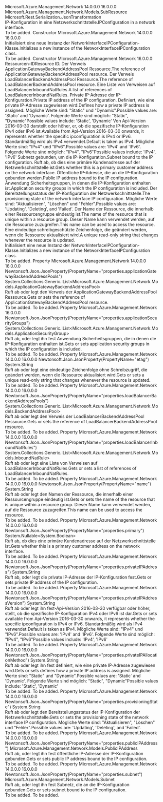 <Type Name="NetworkInterfaceIPConfiguration" FullName="Microsoft.Azure.Management.Network.Models.NetworkInterfaceIPConfiguration">
  <TypeSignature Language="C#" Value="public class NetworkInterfaceIPConfiguration : Microsoft.Azure.Management.Network.Models.SubResource" />
  <TypeSignature Language="ILAsm" Value=".class public auto ansi beforefieldinit NetworkInterfaceIPConfiguration extends Microsoft.Azure.Management.Network.Models.SubResource" />
  <TypeSignature Language="DocId" Value="T:Microsoft.Azure.Management.Network.Models.NetworkInterfaceIPConfiguration" />
  <TypeSignature Language="VB.NET" Value="Public Class NetworkInterfaceIPConfiguration&#xA;Inherits SubResource" />
  <TypeSignature Language="F#" Value="type NetworkInterfaceIPConfiguration = class&#xA;    inherit SubResource" />
  <AssemblyInfo>
    <AssemblyName>Microsoft.Azure.Management.Network</AssemblyName>
    <AssemblyVersion>14.0.0.0</AssemblyVersion>
    <AssemblyVersion>16.0.0.0</AssemblyVersion>
  </AssemblyInfo>
  <Base>
    <BaseTypeName>Microsoft.Azure.Management.Network.Models.SubResource</BaseTypeName>
  </Base>
  <Interfaces />
  <Attributes>
    <Attribute>
      <AttributeName>Microsoft.Rest.Serialization.JsonTransformation</AttributeName>
    </Attribute>
  </Attributes>
  <Docs>
    <summary>
            <span data-ttu-id="f8b89-101">IP-Konfiguration in eine Netzwerkschnittstelle.</span><span class="sxs-lookup"><span data-stu-id="f8b89-101">IPConfiguration in a network interface.</span></span>
            </summary>
    <remarks>To be added.</remarks>
  </Docs>
  <Members>
    <Member MemberName=".ctor">
      <MemberSignature Language="C#" Value="public NetworkInterfaceIPConfiguration ();" />
      <MemberSignature Language="ILAsm" Value=".method public hidebysig specialname rtspecialname instance void .ctor() cil managed" />
      <MemberSignature Language="DocId" Value="M:Microsoft.Azure.Management.Network.Models.NetworkInterfaceIPConfiguration.#ctor" />
      <MemberSignature Language="VB.NET" Value="Public Sub New ()" />
      <MemberType>Constructor</MemberType>
      <AssemblyInfo>
        <AssemblyName>Microsoft.Azure.Management.Network</AssemblyName>
        <AssemblyVersion>14.0.0.0</AssemblyVersion>
        <AssemblyVersion>16.0.0.0</AssemblyVersion>
      </AssemblyInfo>
      <Parameters />
      <Docs>
        <summary>
            <span data-ttu-id="f8b89-102">Initialisiert eine neue Instanz der NetworkInterfaceIPConfiguration-Klasse.</span><span class="sxs-lookup"><span data-stu-id="f8b89-102">Initializes a new instance of the NetworkInterfaceIPConfiguration class.</span></span>
            </summary>
        <remarks>To be added.</remarks>
      </Docs>
    </Member>
    <Member MemberName=".ctor">
      <MemberSignature Language="C#" Value="public NetworkInterfaceIPConfiguration (string id = null, System.Collections.Generic.IList&lt;Microsoft.Azure.Management.Network.Models.ApplicationGatewayBackendAddressPool&gt; applicationGatewayBackendAddressPools = null, System.Collections.Generic.IList&lt;Microsoft.Azure.Management.Network.Models.BackendAddressPool&gt; loadBalancerBackendAddressPools = null, System.Collections.Generic.IList&lt;Microsoft.Azure.Management.Network.Models.InboundNatRule&gt; loadBalancerInboundNatRules = null, string privateIPAddress = null, string privateIPAllocationMethod = null, string privateIPAddressVersion = null, Microsoft.Azure.Management.Network.Models.Subnet subnet = null, Nullable&lt;bool&gt; primary = null, Microsoft.Azure.Management.Network.Models.PublicIPAddress publicIPAddress = null, System.Collections.Generic.IList&lt;Microsoft.Azure.Management.Network.Models.ApplicationSecurityGroup&gt; applicationSecurityGroups = null, string provisioningState = null, string name = null, string etag = null);" />
      <MemberSignature Language="ILAsm" Value=".method public hidebysig specialname rtspecialname instance void .ctor(string id, class System.Collections.Generic.IList`1&lt;class Microsoft.Azure.Management.Network.Models.ApplicationGatewayBackendAddressPool&gt; applicationGatewayBackendAddressPools, class System.Collections.Generic.IList`1&lt;class Microsoft.Azure.Management.Network.Models.BackendAddressPool&gt; loadBalancerBackendAddressPools, class System.Collections.Generic.IList`1&lt;class Microsoft.Azure.Management.Network.Models.InboundNatRule&gt; loadBalancerInboundNatRules, string privateIPAddress, string privateIPAllocationMethod, string privateIPAddressVersion, class Microsoft.Azure.Management.Network.Models.Subnet subnet, valuetype System.Nullable`1&lt;bool&gt; primary, class Microsoft.Azure.Management.Network.Models.PublicIPAddress publicIPAddress, class System.Collections.Generic.IList`1&lt;class Microsoft.Azure.Management.Network.Models.ApplicationSecurityGroup&gt; applicationSecurityGroups, string provisioningState, string name, string etag) cil managed" />
      <MemberSignature Language="DocId" Value="M:Microsoft.Azure.Management.Network.Models.NetworkInterfaceIPConfiguration.#ctor(System.String,System.Collections.Generic.IList{Microsoft.Azure.Management.Network.Models.ApplicationGatewayBackendAddressPool},System.Collections.Generic.IList{Microsoft.Azure.Management.Network.Models.BackendAddressPool},System.Collections.Generic.IList{Microsoft.Azure.Management.Network.Models.InboundNatRule},System.String,System.String,System.String,Microsoft.Azure.Management.Network.Models.Subnet,System.Nullable{System.Boolean},Microsoft.Azure.Management.Network.Models.PublicIPAddress,System.Collections.Generic.IList{Microsoft.Azure.Management.Network.Models.ApplicationSecurityGroup},System.String,System.String,System.String)" />
      <MemberSignature Language="F#" Value="new Microsoft.Azure.Management.Network.Models.NetworkInterfaceIPConfiguration : string * System.Collections.Generic.IList&lt;Microsoft.Azure.Management.Network.Models.ApplicationGatewayBackendAddressPool&gt; * System.Collections.Generic.IList&lt;Microsoft.Azure.Management.Network.Models.BackendAddressPool&gt; * System.Collections.Generic.IList&lt;Microsoft.Azure.Management.Network.Models.InboundNatRule&gt; * string * string * string * Microsoft.Azure.Management.Network.Models.Subnet * Nullable&lt;bool&gt; * Microsoft.Azure.Management.Network.Models.PublicIPAddress * System.Collections.Generic.IList&lt;Microsoft.Azure.Management.Network.Models.ApplicationSecurityGroup&gt; * string * string * string -&gt; Microsoft.Azure.Management.Network.Models.NetworkInterfaceIPConfiguration" Usage="new Microsoft.Azure.Management.Network.Models.NetworkInterfaceIPConfiguration (id, applicationGatewayBackendAddressPools, loadBalancerBackendAddressPools, loadBalancerInboundNatRules, privateIPAddress, privateIPAllocationMethod, privateIPAddressVersion, subnet, primary, publicIPAddress, applicationSecurityGroups, provisioningState, name, etag)" />
      <MemberType>Constructor</MemberType>
      <AssemblyInfo>
        <AssemblyName>Microsoft.Azure.Management.Network</AssemblyName>
        <AssemblyVersion>16.0.0.0</AssemblyVersion>
      </AssemblyInfo>
      <Parameters>
        <Parameter Name="id" Type="System.String" />
        <Parameter Name="applicationGatewayBackendAddressPools" Type="System.Collections.Generic.IList&lt;Microsoft.Azure.Management.Network.Models.ApplicationGatewayBackendAddressPool&gt;" />
        <Parameter Name="loadBalancerBackendAddressPools" Type="System.Collections.Generic.IList&lt;Microsoft.Azure.Management.Network.Models.BackendAddressPool&gt;" />
        <Parameter Name="loadBalancerInboundNatRules" Type="System.Collections.Generic.IList&lt;Microsoft.Azure.Management.Network.Models.InboundNatRule&gt;" />
        <Parameter Name="privateIPAddress" Type="System.String" />
        <Parameter Name="privateIPAllocationMethod" Type="System.String" />
        <Parameter Name="privateIPAddressVersion" Type="System.String" />
        <Parameter Name="subnet" Type="Microsoft.Azure.Management.Network.Models.Subnet" />
        <Parameter Name="primary" Type="System.Nullable&lt;System.Boolean&gt;" />
        <Parameter Name="publicIPAddress" Type="Microsoft.Azure.Management.Network.Models.PublicIPAddress" />
        <Parameter Name="applicationSecurityGroups" Type="System.Collections.Generic.IList&lt;Microsoft.Azure.Management.Network.Models.ApplicationSecurityGroup&gt;" />
        <Parameter Name="provisioningState" Type="System.String" />
        <Parameter Name="name" Type="System.String" />
        <Parameter Name="etag" Type="System.String" />
      </Parameters>
      <Docs>
        <param name="id"><span data-ttu-id="f8b89-103">Ressourcen-ID</span><span class="sxs-lookup"><span data-stu-id="f8b89-103">Resource ID.</span></span></param>
        <param name="applicationGatewayBackendAddressPools"><span data-ttu-id="f8b89-104">Der Verweis ApplicationGatewayBackendAddressPool Ressource.</span><span class="sxs-lookup"><span data-stu-id="f8b89-104">The reference of ApplicationGatewayBackendAddressPool resource.</span></span></param>
        <param name="loadBalancerBackendAddressPools"><span data-ttu-id="f8b89-105">Der Verweis LoadBalancerBackendAddressPool Ressource.</span><span class="sxs-lookup"><span data-stu-id="f8b89-105">The reference of LoadBalancerBackendAddressPool resource.</span></span></param>
        <param name="loadBalancerInboundNatRules"><span data-ttu-id="f8b89-106">Eine Liste von Verweisen auf LoadBalancerInboundNatRules.</span><span class="sxs-lookup"><span data-stu-id="f8b89-106">A list of references of LoadBalancerInboundNatRules.</span></span></param>
        <param name="privateIPAddress"><span data-ttu-id="f8b89-107">Private IP-Adresse der IP-Konfiguration.</span><span class="sxs-lookup"><span data-stu-id="f8b89-107">Private IP address of the IP configuration.</span></span></param>
        <param name="privateIPAllocationMethod"><span data-ttu-id="f8b89-108">Definiert, wie eine private IP-Adresse zugewiesen wird.</span><span class="sxs-lookup"><span data-stu-id="f8b89-108">Defines how a private IP address is assigned.</span></span> <span data-ttu-id="f8b89-109">Mögliche Werte sind: "Static" und "Dynamic".</span><span class="sxs-lookup"><span data-stu-id="f8b89-109">Possible values are: 'Static' and 'Dynamic'.</span></span>
            <span data-ttu-id="f8b89-110">Folgende Werte sind möglich: "Static", "Dynamic"</span><span class="sxs-lookup"><span data-stu-id="f8b89-110">Possible values include: 'Static', 'Dynamic'</span></span></param>
        <param name="privateIPAddressVersion"><span data-ttu-id="f8b89-111">Von Api-Version 2016-03-30 darstellt oder höher, er, ob die spezifische IP-Konfiguration IPv4 oder IPv6 ist.</span><span class="sxs-lookup"><span data-stu-id="f8b89-111">Available from Api-Version 2016-03-30 onwards, it represents whether the specific ipconfiguration is IPv4 or IPv6.</span></span> <span data-ttu-id="f8b89-112">Standardmäßig wird als IPv4 verwendet.</span><span class="sxs-lookup"><span data-stu-id="f8b89-112">Default is taken as IPv4.</span></span>
            <span data-ttu-id="f8b89-113">Mögliche Werte sind: "IPv4" und "IPv6".</span><span class="sxs-lookup"><span data-stu-id="f8b89-113">Possible values are: 'IPv4' and 'IPv6'.</span></span> <span data-ttu-id="f8b89-114">Folgende Werte sind möglich: "IPv4", "IPv6"</span><span class="sxs-lookup"><span data-stu-id="f8b89-114">Possible values include: 'IPv4', 'IPv6'</span></span></param>
        <param name="subnet"><span data-ttu-id="f8b89-115">Subnetz gebunden, um die IP-Konfiguration.</span><span class="sxs-lookup"><span data-stu-id="f8b89-115">Subnet bound to the IP configuration.</span></span></param>
        <param name="primary"><span data-ttu-id="f8b89-116">Ruft ab, ob dies eine primäre Kundenadresse auf der Netzwerkschnittstelle ist.</span><span class="sxs-lookup"><span data-stu-id="f8b89-116">Gets whether this is a primary customer address on the network interface.</span></span></param>
        <param name="publicIPAddress"><span data-ttu-id="f8b89-117">Öffentliche IP-Adresse, die an die IP-Konfiguration gebunden werden.</span><span class="sxs-lookup"><span data-stu-id="f8b89-117">Public IP address bound to the IP configuration.</span></span></param>
        <param name="applicationSecurityGroups"><span data-ttu-id="f8b89-118">Anwendung Sicherheitsgruppen, in denen die IP-Konfiguration enthalten ist.</span><span class="sxs-lookup"><span data-stu-id="f8b89-118">Application security groups in which the IP configuration is included.</span></span></param>
        <param name="provisioningState"><span data-ttu-id="f8b89-119">Der Bereitstellungsstatus der IP-Konfiguration der Netzwerkschnittstelle.</span><span class="sxs-lookup"><span data-stu-id="f8b89-119">The provisioning state of the network interface IP configuration.</span></span> <span data-ttu-id="f8b89-120">Mögliche Werte sind: "Aktualisieren", "Löschen" und "Fehler".</span><span class="sxs-lookup"><span data-stu-id="f8b89-120">Possible values are: 'Updating', 'Deleting', and 'Failed'.</span></span></param>
        <param name="name"><span data-ttu-id="f8b89-121">Der Name der Ressource, die innerhalb einer Ressourcengruppe eindeutig ist.</span><span class="sxs-lookup"><span data-stu-id="f8b89-121">The name of the resource that is unique within a resource group.</span></span> <span data-ttu-id="f8b89-122">Dieser Name kann verwendet werden, auf die Ressource zuzugreifen.</span><span class="sxs-lookup"><span data-stu-id="f8b89-122">This name can be used to access the resource.</span></span></param>
        <param name="etag"><span data-ttu-id="f8b89-123">Eine eindeutige schreibgeschützte Zeichenfolge, die geändert werden, wenn die Ressource aktualisiert wird.</span><span class="sxs-lookup"><span data-stu-id="f8b89-123">A unique read-only string that changes whenever the resource is updated.</span></span></param>
        <summary>
            <span data-ttu-id="f8b89-124">Initialisiert eine neue Instanz der NetworkInterfaceIPConfiguration-Klasse.</span><span class="sxs-lookup"><span data-stu-id="f8b89-124">Initializes a new instance of the NetworkInterfaceIPConfiguration class.</span></span>
            </summary>
        <remarks>To be added.</remarks>
      </Docs>
    </Member>
    <Member MemberName="ApplicationGatewayBackendAddressPools">
      <MemberSignature Language="C#" Value="public System.Collections.Generic.IList&lt;Microsoft.Azure.Management.Network.Models.ApplicationGatewayBackendAddressPool&gt; ApplicationGatewayBackendAddressPools { get; set; }" />
      <MemberSignature Language="ILAsm" Value=".property instance class System.Collections.Generic.IList`1&lt;class Microsoft.Azure.Management.Network.Models.ApplicationGatewayBackendAddressPool&gt; ApplicationGatewayBackendAddressPools" />
      <MemberSignature Language="DocId" Value="P:Microsoft.Azure.Management.Network.Models.NetworkInterfaceIPConfiguration.ApplicationGatewayBackendAddressPools" />
      <MemberSignature Language="VB.NET" Value="Public Property ApplicationGatewayBackendAddressPools As IList(Of ApplicationGatewayBackendAddressPool)" />
      <MemberSignature Language="F#" Value="member this.ApplicationGatewayBackendAddressPools : System.Collections.Generic.IList&lt;Microsoft.Azure.Management.Network.Models.ApplicationGatewayBackendAddressPool&gt; with get, set" Usage="Microsoft.Azure.Management.Network.Models.NetworkInterfaceIPConfiguration.ApplicationGatewayBackendAddressPools" />
      <MemberType>Property</MemberType>
      <AssemblyInfo>
        <AssemblyName>Microsoft.Azure.Management.Network</AssemblyName>
        <AssemblyVersion>14.0.0.0</AssemblyVersion>
        <AssemblyVersion>16.0.0.0</AssemblyVersion>
      </AssemblyInfo>
      <Attributes>
        <Attribute>
          <AttributeName>Newtonsoft.Json.JsonProperty(PropertyName="properties.applicationGatewayBackendAddressPools")</AttributeName>
        </Attribute>
      </Attributes>
      <ReturnValue>
        <ReturnType>System.Collections.Generic.IList&lt;Microsoft.Azure.Management.Network.Models.ApplicationGatewayBackendAddressPool&gt;</ReturnType>
      </ReturnValue>
      <Docs>
        <summary>
            <span data-ttu-id="f8b89-125">Ruft ab oder legt den Verweis der ApplicationGatewayBackendAddressPool Ressource.</span><span class="sxs-lookup"><span data-stu-id="f8b89-125">Gets or sets the reference of ApplicationGatewayBackendAddressPool resource.</span></span>
            </summary>
        <value>To be added.</value>
        <remarks>To be added.</remarks>
      </Docs>
    </Member>
    <Member MemberName="ApplicationSecurityGroups">
      <MemberSignature Language="C#" Value="public System.Collections.Generic.IList&lt;Microsoft.Azure.Management.Network.Models.ApplicationSecurityGroup&gt; ApplicationSecurityGroups { get; set; }" />
      <MemberSignature Language="ILAsm" Value=".property instance class System.Collections.Generic.IList`1&lt;class Microsoft.Azure.Management.Network.Models.ApplicationSecurityGroup&gt; ApplicationSecurityGroups" />
      <MemberSignature Language="DocId" Value="P:Microsoft.Azure.Management.Network.Models.NetworkInterfaceIPConfiguration.ApplicationSecurityGroups" />
      <MemberSignature Language="VB.NET" Value="Public Property ApplicationSecurityGroups As IList(Of ApplicationSecurityGroup)" />
      <MemberSignature Language="F#" Value="member this.ApplicationSecurityGroups : System.Collections.Generic.IList&lt;Microsoft.Azure.Management.Network.Models.ApplicationSecurityGroup&gt; with get, set" Usage="Microsoft.Azure.Management.Network.Models.NetworkInterfaceIPConfiguration.ApplicationSecurityGroups" />
      <MemberType>Property</MemberType>
      <AssemblyInfo>
        <AssemblyName>Microsoft.Azure.Management.Network</AssemblyName>
        <AssemblyVersion>16.0.0.0</AssemblyVersion>
      </AssemblyInfo>
      <Attributes>
        <Attribute>
          <AttributeName>Newtonsoft.Json.JsonProperty(PropertyName="properties.applicationSecurityGroups")</AttributeName>
        </Attribute>
      </Attributes>
      <ReturnValue>
        <ReturnType>System.Collections.Generic.IList&lt;Microsoft.Azure.Management.Network.Models.ApplicationSecurityGroup&gt;</ReturnType>
      </ReturnValue>
      <Docs>
        <summary>
            <span data-ttu-id="f8b89-126">Ruft ab, oder legt ihn fest Anwendung Sicherheitsgruppen, die in denen die IP-Konfiguration enthalten ist.</span><span class="sxs-lookup"><span data-stu-id="f8b89-126">Gets or sets application security groups in which the IP configuration is included.</span></span>
            </summary>
        <value>To be added.</value>
        <remarks>To be added.</remarks>
      </Docs>
    </Member>
    <Member MemberName="Etag">
      <MemberSignature Language="C#" Value="public string Etag { get; set; }" />
      <MemberSignature Language="ILAsm" Value=".property instance string Etag" />
      <MemberSignature Language="DocId" Value="P:Microsoft.Azure.Management.Network.Models.NetworkInterfaceIPConfiguration.Etag" />
      <MemberSignature Language="VB.NET" Value="Public Property Etag As String" />
      <MemberSignature Language="F#" Value="member this.Etag : string with get, set" Usage="Microsoft.Azure.Management.Network.Models.NetworkInterfaceIPConfiguration.Etag" />
      <MemberType>Property</MemberType>
      <AssemblyInfo>
        <AssemblyName>Microsoft.Azure.Management.Network</AssemblyName>
        <AssemblyVersion>14.0.0.0</AssemblyVersion>
        <AssemblyVersion>16.0.0.0</AssemblyVersion>
      </AssemblyInfo>
      <Attributes>
        <Attribute>
          <AttributeName>Newtonsoft.Json.JsonProperty(PropertyName="etag")</AttributeName>
        </Attribute>
      </Attributes>
      <ReturnValue>
        <ReturnType>System.String</ReturnType>
      </ReturnValue>
      <Docs>
        <summary>
            <span data-ttu-id="f8b89-127">Ruft ab oder legt eine eindeutige Zeichenfolge ohne Schreibzugriff, die geändert werden, wenn die Ressource aktualisiert wird.</span><span class="sxs-lookup"><span data-stu-id="f8b89-127">Gets or sets a unique read-only string that changes whenever the resource is updated.</span></span>
            </summary>
        <value>To be added.</value>
        <remarks>To be added.</remarks>
      </Docs>
    </Member>
    <Member MemberName="LoadBalancerBackendAddressPools">
      <MemberSignature Language="C#" Value="public System.Collections.Generic.IList&lt;Microsoft.Azure.Management.Network.Models.BackendAddressPool&gt; LoadBalancerBackendAddressPools { get; set; }" />
      <MemberSignature Language="ILAsm" Value=".property instance class System.Collections.Generic.IList`1&lt;class Microsoft.Azure.Management.Network.Models.BackendAddressPool&gt; LoadBalancerBackendAddressPools" />
      <MemberSignature Language="DocId" Value="P:Microsoft.Azure.Management.Network.Models.NetworkInterfaceIPConfiguration.LoadBalancerBackendAddressPools" />
      <MemberSignature Language="VB.NET" Value="Public Property LoadBalancerBackendAddressPools As IList(Of BackendAddressPool)" />
      <MemberSignature Language="F#" Value="member this.LoadBalancerBackendAddressPools : System.Collections.Generic.IList&lt;Microsoft.Azure.Management.Network.Models.BackendAddressPool&gt; with get, set" Usage="Microsoft.Azure.Management.Network.Models.NetworkInterfaceIPConfiguration.LoadBalancerBackendAddressPools" />
      <MemberType>Property</MemberType>
      <AssemblyInfo>
        <AssemblyName>Microsoft.Azure.Management.Network</AssemblyName>
        <AssemblyVersion>14.0.0.0</AssemblyVersion>
        <AssemblyVersion>16.0.0.0</AssemblyVersion>
      </AssemblyInfo>
      <Attributes>
        <Attribute>
          <AttributeName>Newtonsoft.Json.JsonProperty(PropertyName="properties.loadBalancerBackendAddressPools")</AttributeName>
        </Attribute>
      </Attributes>
      <ReturnValue>
        <ReturnType>System.Collections.Generic.IList&lt;Microsoft.Azure.Management.Network.Models.BackendAddressPool&gt;</ReturnType>
      </ReturnValue>
      <Docs>
        <summary>
            <span data-ttu-id="f8b89-128">Ruft ab oder legt den Verweis der LoadBalancerBackendAddressPool Ressource.</span><span class="sxs-lookup"><span data-stu-id="f8b89-128">Gets or sets the reference of LoadBalancerBackendAddressPool resource.</span></span>
            </summary>
        <value>To be added.</value>
        <remarks>To be added.</remarks>
      </Docs>
    </Member>
    <Member MemberName="LoadBalancerInboundNatRules">
      <MemberSignature Language="C#" Value="public System.Collections.Generic.IList&lt;Microsoft.Azure.Management.Network.Models.InboundNatRule&gt; LoadBalancerInboundNatRules { get; set; }" />
      <MemberSignature Language="ILAsm" Value=".property instance class System.Collections.Generic.IList`1&lt;class Microsoft.Azure.Management.Network.Models.InboundNatRule&gt; LoadBalancerInboundNatRules" />
      <MemberSignature Language="DocId" Value="P:Microsoft.Azure.Management.Network.Models.NetworkInterfaceIPConfiguration.LoadBalancerInboundNatRules" />
      <MemberSignature Language="VB.NET" Value="Public Property LoadBalancerInboundNatRules As IList(Of InboundNatRule)" />
      <MemberSignature Language="F#" Value="member this.LoadBalancerInboundNatRules : System.Collections.Generic.IList&lt;Microsoft.Azure.Management.Network.Models.InboundNatRule&gt; with get, set" Usage="Microsoft.Azure.Management.Network.Models.NetworkInterfaceIPConfiguration.LoadBalancerInboundNatRules" />
      <MemberType>Property</MemberType>
      <AssemblyInfo>
        <AssemblyName>Microsoft.Azure.Management.Network</AssemblyName>
        <AssemblyVersion>14.0.0.0</AssemblyVersion>
        <AssemblyVersion>16.0.0.0</AssemblyVersion>
      </AssemblyInfo>
      <Attributes>
        <Attribute>
          <AttributeName>Newtonsoft.Json.JsonProperty(PropertyName="properties.loadBalancerInboundNatRules")</AttributeName>
        </Attribute>
      </Attributes>
      <ReturnValue>
        <ReturnType>System.Collections.Generic.IList&lt;Microsoft.Azure.Management.Network.Models.InboundNatRule&gt;</ReturnType>
      </ReturnValue>
      <Docs>
        <summary>
            <span data-ttu-id="f8b89-129">Ruft ab oder legt eine Liste von Verweisen auf LoadBalancerInboundNatRules.</span><span class="sxs-lookup"><span data-stu-id="f8b89-129">Gets or sets a list of references of LoadBalancerInboundNatRules.</span></span>
            </summary>
        <value>To be added.</value>
        <remarks>To be added.</remarks>
      </Docs>
    </Member>
    <Member MemberName="Name">
      <MemberSignature Language="C#" Value="public string Name { get; set; }" />
      <MemberSignature Language="ILAsm" Value=".property instance string Name" />
      <MemberSignature Language="DocId" Value="P:Microsoft.Azure.Management.Network.Models.NetworkInterfaceIPConfiguration.Name" />
      <MemberSignature Language="VB.NET" Value="Public Property Name As String" />
      <MemberSignature Language="F#" Value="member this.Name : string with get, set" Usage="Microsoft.Azure.Management.Network.Models.NetworkInterfaceIPConfiguration.Name" />
      <MemberType>Property</MemberType>
      <AssemblyInfo>
        <AssemblyName>Microsoft.Azure.Management.Network</AssemblyName>
        <AssemblyVersion>14.0.0.0</AssemblyVersion>
        <AssemblyVersion>16.0.0.0</AssemblyVersion>
      </AssemblyInfo>
      <Attributes>
        <Attribute>
          <AttributeName>Newtonsoft.Json.JsonProperty(PropertyName="name")</AttributeName>
        </Attribute>
      </Attributes>
      <ReturnValue>
        <ReturnType>System.String</ReturnType>
      </ReturnValue>
      <Docs>
        <summary>
            <span data-ttu-id="f8b89-130">Ruft ab oder legt den Namen der Ressource, die innerhalb einer Ressourcengruppe eindeutig ist.</span><span class="sxs-lookup"><span data-stu-id="f8b89-130">Gets or sets the name of the resource that is unique within a resource group.</span></span> <span data-ttu-id="f8b89-131">Dieser Name kann verwendet werden, auf die Ressource zuzugreifen.</span><span class="sxs-lookup"><span data-stu-id="f8b89-131">This name can be used to access the resource.</span></span>
            </summary>
        <value>To be added.</value>
        <remarks>To be added.</remarks>
      </Docs>
    </Member>
    <Member MemberName="Primary">
      <MemberSignature Language="C#" Value="public Nullable&lt;bool&gt; Primary { get; set; }" />
      <MemberSignature Language="ILAsm" Value=".property instance valuetype System.Nullable`1&lt;bool&gt; Primary" />
      <MemberSignature Language="DocId" Value="P:Microsoft.Azure.Management.Network.Models.NetworkInterfaceIPConfiguration.Primary" />
      <MemberSignature Language="VB.NET" Value="Public Property Primary As Nullable(Of Boolean)" />
      <MemberSignature Language="F#" Value="member this.Primary : Nullable&lt;bool&gt; with get, set" Usage="Microsoft.Azure.Management.Network.Models.NetworkInterfaceIPConfiguration.Primary" />
      <MemberType>Property</MemberType>
      <AssemblyInfo>
        <AssemblyName>Microsoft.Azure.Management.Network</AssemblyName>
        <AssemblyVersion>14.0.0.0</AssemblyVersion>
        <AssemblyVersion>16.0.0.0</AssemblyVersion>
      </AssemblyInfo>
      <Attributes>
        <Attribute>
          <AttributeName>Newtonsoft.Json.JsonProperty(PropertyName="properties.primary")</AttributeName>
        </Attribute>
      </Attributes>
      <ReturnValue>
        <ReturnType>System.Nullable&lt;System.Boolean&gt;</ReturnType>
      </ReturnValue>
      <Docs>
        <summary>
            <span data-ttu-id="f8b89-132">Ruft ab, ob dies eine primäre Kundenadresse auf der Netzwerkschnittstelle ist.</span><span class="sxs-lookup"><span data-stu-id="f8b89-132">Gets whether this is a primary customer address on the network interface.</span></span>
            </summary>
        <value>To be added.</value>
        <remarks>To be added.</remarks>
      </Docs>
    </Member>
    <Member MemberName="PrivateIPAddress">
      <MemberSignature Language="C#" Value="public string PrivateIPAddress { get; set; }" />
      <MemberSignature Language="ILAsm" Value=".property instance string PrivateIPAddress" />
      <MemberSignature Language="DocId" Value="P:Microsoft.Azure.Management.Network.Models.NetworkInterfaceIPConfiguration.PrivateIPAddress" />
      <MemberSignature Language="VB.NET" Value="Public Property PrivateIPAddress As String" />
      <MemberSignature Language="F#" Value="member this.PrivateIPAddress : string with get, set" Usage="Microsoft.Azure.Management.Network.Models.NetworkInterfaceIPConfiguration.PrivateIPAddress" />
      <MemberType>Property</MemberType>
      <AssemblyInfo>
        <AssemblyName>Microsoft.Azure.Management.Network</AssemblyName>
        <AssemblyVersion>14.0.0.0</AssemblyVersion>
        <AssemblyVersion>16.0.0.0</AssemblyVersion>
      </AssemblyInfo>
      <Attributes>
        <Attribute>
          <AttributeName>Newtonsoft.Json.JsonProperty(PropertyName="properties.privateIPAddress")</AttributeName>
        </Attribute>
      </Attributes>
      <ReturnValue>
        <ReturnType>System.String</ReturnType>
      </ReturnValue>
      <Docs>
        <summary>
            <span data-ttu-id="f8b89-133">Ruft ab, oder legt die private IP-Adresse der IP-Konfiguration fest.</span><span class="sxs-lookup"><span data-stu-id="f8b89-133">Gets or sets private IP address of the IP configuration.</span></span>
            </summary>
        <value>To be added.</value>
        <remarks>To be added.</remarks>
      </Docs>
    </Member>
    <Member MemberName="PrivateIPAddressVersion">
      <MemberSignature Language="C#" Value="public string PrivateIPAddressVersion { get; set; }" />
      <MemberSignature Language="ILAsm" Value=".property instance string PrivateIPAddressVersion" />
      <MemberSignature Language="DocId" Value="P:Microsoft.Azure.Management.Network.Models.NetworkInterfaceIPConfiguration.PrivateIPAddressVersion" />
      <MemberSignature Language="VB.NET" Value="Public Property PrivateIPAddressVersion As String" />
      <MemberSignature Language="F#" Value="member this.PrivateIPAddressVersion : string with get, set" Usage="Microsoft.Azure.Management.Network.Models.NetworkInterfaceIPConfiguration.PrivateIPAddressVersion" />
      <MemberType>Property</MemberType>
      <AssemblyInfo>
        <AssemblyName>Microsoft.Azure.Management.Network</AssemblyName>
        <AssemblyVersion>14.0.0.0</AssemblyVersion>
        <AssemblyVersion>16.0.0.0</AssemblyVersion>
      </AssemblyInfo>
      <Attributes>
        <Attribute>
          <AttributeName>Newtonsoft.Json.JsonProperty(PropertyName="properties.privateIPAddressVersion")</AttributeName>
        </Attribute>
      </Attributes>
      <ReturnValue>
        <ReturnType>System.String</ReturnType>
      </ReturnValue>
      <Docs>
        <summary>
            <span data-ttu-id="f8b89-134">Ruft ab oder legt ihn fest-Api-Version 2016-03-30 verfügbar oder höher, stellt, ob die spezifische IP-Konfiguration IPv4 oder IPv6 ist dar.</span><span class="sxs-lookup"><span data-stu-id="f8b89-134">Gets or sets available from Api-Version 2016-03-30 onwards, it represents whether the specific ipconfiguration is IPv4 or IPv6.</span></span>
            <span data-ttu-id="f8b89-135">Standardmäßig wird als IPv4 verwendet.</span><span class="sxs-lookup"><span data-stu-id="f8b89-135">Default is taken as IPv4.</span></span>  <span data-ttu-id="f8b89-136">Mögliche Werte sind: "IPv4" und "IPv6".</span><span class="sxs-lookup"><span data-stu-id="f8b89-136">Possible values are: 'IPv4' and 'IPv6'.</span></span>
            <span data-ttu-id="f8b89-137">Folgende Werte sind möglich: "IPv4", "IPv6"</span><span class="sxs-lookup"><span data-stu-id="f8b89-137">Possible values include: 'IPv4', 'IPv6'</span></span>
            </summary>
        <value>To be added.</value>
        <remarks>To be added.</remarks>
      </Docs>
    </Member>
    <Member MemberName="PrivateIPAllocationMethod">
      <MemberSignature Language="C#" Value="public string PrivateIPAllocationMethod { get; set; }" />
      <MemberSignature Language="ILAsm" Value=".property instance string PrivateIPAllocationMethod" />
      <MemberSignature Language="DocId" Value="P:Microsoft.Azure.Management.Network.Models.NetworkInterfaceIPConfiguration.PrivateIPAllocationMethod" />
      <MemberSignature Language="VB.NET" Value="Public Property PrivateIPAllocationMethod As String" />
      <MemberSignature Language="F#" Value="member this.PrivateIPAllocationMethod : string with get, set" Usage="Microsoft.Azure.Management.Network.Models.NetworkInterfaceIPConfiguration.PrivateIPAllocationMethod" />
      <MemberType>Property</MemberType>
      <AssemblyInfo>
        <AssemblyName>Microsoft.Azure.Management.Network</AssemblyName>
        <AssemblyVersion>14.0.0.0</AssemblyVersion>
        <AssemblyVersion>16.0.0.0</AssemblyVersion>
      </AssemblyInfo>
      <Attributes>
        <Attribute>
          <AttributeName>Newtonsoft.Json.JsonProperty(PropertyName="properties.privateIPAllocationMethod")</AttributeName>
        </Attribute>
      </Attributes>
      <ReturnValue>
        <ReturnType>System.String</ReturnType>
      </ReturnValue>
      <Docs>
        <summary>
            <span data-ttu-id="f8b89-138">Ruft ab oder legt ihn fest definiert, wie eine private IP-Adresse zugewiesen wird.</span><span class="sxs-lookup"><span data-stu-id="f8b89-138">Gets or sets defines how a private IP address is assigned.</span></span> <span data-ttu-id="f8b89-139">Mögliche Werte sind: "Static" und "Dynamic".</span><span class="sxs-lookup"><span data-stu-id="f8b89-139">Possible values are: 'Static' and 'Dynamic'.</span></span> <span data-ttu-id="f8b89-140">Folgende Werte sind möglich: "Static", "Dynamic"</span><span class="sxs-lookup"><span data-stu-id="f8b89-140">Possible values include: 'Static', 'Dynamic'</span></span>
            </summary>
        <value>To be added.</value>
        <remarks>To be added.</remarks>
      </Docs>
    </Member>
    <Member MemberName="ProvisioningState">
      <MemberSignature Language="C#" Value="public string ProvisioningState { get; set; }" />
      <MemberSignature Language="ILAsm" Value=".property instance string ProvisioningState" />
      <MemberSignature Language="DocId" Value="P:Microsoft.Azure.Management.Network.Models.NetworkInterfaceIPConfiguration.ProvisioningState" />
      <MemberSignature Language="VB.NET" Value="Public Property ProvisioningState As String" />
      <MemberSignature Language="F#" Value="member this.ProvisioningState : string with get, set" Usage="Microsoft.Azure.Management.Network.Models.NetworkInterfaceIPConfiguration.ProvisioningState" />
      <MemberType>Property</MemberType>
      <AssemblyInfo>
        <AssemblyName>Microsoft.Azure.Management.Network</AssemblyName>
        <AssemblyVersion>14.0.0.0</AssemblyVersion>
        <AssemblyVersion>16.0.0.0</AssemblyVersion>
      </AssemblyInfo>
      <Attributes>
        <Attribute>
          <AttributeName>Newtonsoft.Json.JsonProperty(PropertyName="properties.provisioningState")</AttributeName>
        </Attribute>
      </Attributes>
      <ReturnValue>
        <ReturnType>System.String</ReturnType>
      </ReturnValue>
      <Docs>
        <summary>
            <span data-ttu-id="f8b89-141">Ruft ab oder legt den Bereitstellungsstatus der IP-Konfiguration der Netzwerkschnittstelle.</span><span class="sxs-lookup"><span data-stu-id="f8b89-141">Gets or sets the provisioning state of the network interface IP configuration.</span></span> <span data-ttu-id="f8b89-142">Mögliche Werte sind: "Aktualisieren", "Löschen" und "Fehler".</span><span class="sxs-lookup"><span data-stu-id="f8b89-142">Possible values are: 'Updating', 'Deleting', and 'Failed'.</span></span>
            </summary>
        <value>To be added.</value>
        <remarks>To be added.</remarks>
      </Docs>
    </Member>
    <Member MemberName="PublicIPAddress">
      <MemberSignature Language="C#" Value="public Microsoft.Azure.Management.Network.Models.PublicIPAddress PublicIPAddress { get; set; }" />
      <MemberSignature Language="ILAsm" Value=".property instance class Microsoft.Azure.Management.Network.Models.PublicIPAddress PublicIPAddress" />
      <MemberSignature Language="DocId" Value="P:Microsoft.Azure.Management.Network.Models.NetworkInterfaceIPConfiguration.PublicIPAddress" />
      <MemberSignature Language="VB.NET" Value="Public Property PublicIPAddress As PublicIPAddress" />
      <MemberSignature Language="F#" Value="member this.PublicIPAddress : Microsoft.Azure.Management.Network.Models.PublicIPAddress with get, set" Usage="Microsoft.Azure.Management.Network.Models.NetworkInterfaceIPConfiguration.PublicIPAddress" />
      <MemberType>Property</MemberType>
      <AssemblyInfo>
        <AssemblyName>Microsoft.Azure.Management.Network</AssemblyName>
        <AssemblyVersion>14.0.0.0</AssemblyVersion>
        <AssemblyVersion>16.0.0.0</AssemblyVersion>
      </AssemblyInfo>
      <Attributes>
        <Attribute>
          <AttributeName>Newtonsoft.Json.JsonProperty(PropertyName="properties.publicIPAddress")</AttributeName>
        </Attribute>
      </Attributes>
      <ReturnValue>
        <ReturnType>Microsoft.Azure.Management.Network.Models.PublicIPAddress</ReturnType>
      </ReturnValue>
      <Docs>
        <summary>
            <span data-ttu-id="f8b89-143">Ruft ab, oder legt ihn fest öffentliche IP-Adresse der IP-Konfiguration gebunden.</span><span class="sxs-lookup"><span data-stu-id="f8b89-143">Gets or sets public IP address bound to the IP configuration.</span></span>
            </summary>
        <value>To be added.</value>
        <remarks>To be added.</remarks>
      </Docs>
    </Member>
    <Member MemberName="Subnet">
      <MemberSignature Language="C#" Value="public Microsoft.Azure.Management.Network.Models.Subnet Subnet { get; set; }" />
      <MemberSignature Language="ILAsm" Value=".property instance class Microsoft.Azure.Management.Network.Models.Subnet Subnet" />
      <MemberSignature Language="DocId" Value="P:Microsoft.Azure.Management.Network.Models.NetworkInterfaceIPConfiguration.Subnet" />
      <MemberSignature Language="VB.NET" Value="Public Property Subnet As Subnet" />
      <MemberSignature Language="F#" Value="member this.Subnet : Microsoft.Azure.Management.Network.Models.Subnet with get, set" Usage="Microsoft.Azure.Management.Network.Models.NetworkInterfaceIPConfiguration.Subnet" />
      <MemberType>Property</MemberType>
      <AssemblyInfo>
        <AssemblyName>Microsoft.Azure.Management.Network</AssemblyName>
        <AssemblyVersion>14.0.0.0</AssemblyVersion>
        <AssemblyVersion>16.0.0.0</AssemblyVersion>
      </AssemblyInfo>
      <Attributes>
        <Attribute>
          <AttributeName>Newtonsoft.Json.JsonProperty(PropertyName="properties.subnet")</AttributeName>
        </Attribute>
      </Attributes>
      <ReturnValue>
        <ReturnType>Microsoft.Azure.Management.Network.Models.Subnet</ReturnType>
      </ReturnValue>
      <Docs>
        <summary>
            <span data-ttu-id="f8b89-144">Ruft ab, oder legt ihn fest Subnetz, die an die IP-Konfiguration gebunden.</span><span class="sxs-lookup"><span data-stu-id="f8b89-144">Gets or sets subnet bound to the IP configuration.</span></span>
            </summary>
        <value>To be added.</value>
        <remarks>To be added.</remarks>
      </Docs>
    </Member>
  </Members>
</Type>